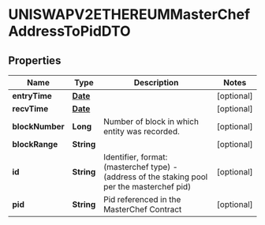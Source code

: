 

# UNISWAPV2ETHEREUMMasterChefAddressToPidDTO

## Properties

Name | Type | Description | Notes
------------ | ------------- | ------------- | -------------
**entryTime** | [**Date**](Date.md) |  |  [optional]
**recvTime** | [**Date**](Date.md) |  |  [optional]
**blockNumber** | **Long** | Number of block in which entity was recorded. |  [optional]
**blockRange** | **String** |  |  [optional]
**id** | **String** | Identifier, format: (masterchef type) - (address of the staking pool per the masterchef pid) |  [optional]
**pid** | **String** | Pid referenced in the MasterChef Contract |  [optional]




